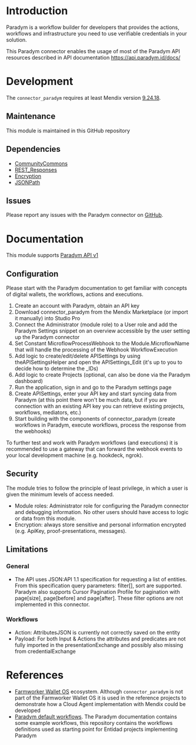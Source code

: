 # Introduction

Paradym is a workflow builder for developers that provides the actions, workflows and infrastructure you need to use verifiable credentials in your solution.

This Paradym connector enables the usage of most of the Paradym API resources described in API documentation https://api.paradym.id/docs/

# Development

The `connector_paradym` requires at least Mendix version [9.24.18](https://marketplace.mendix.com/link/studiopro/9.24.18).

## Maintenance

This module is maintained in this GitHub repository

## Dependencies

- [CommunityCommons](https://marketplace.mendix.com/link/component/170)
- [REST_Responses](https://marketplace.mendix.com/link/component/118687)
- [Encryption](https://marketplace.mendix.com/link/component/1011)
- [JSONPath](https://marketplace.mendix.com/link/component/107685)

## Issues

Please report any issues with the Paradym connector on [GitHub](https://github.com/Entidad/connector_paradym/issues).

# Documentation

This module supports [Paradym API v1](https://api.paradym.id/docs/)

## Configuration

Please start with the Paradym documentation to get familiar with concepts of digital wallets, the workflows, actions and executions.

1. Create an account with Paradym, obtain an API key
1. Download connector_paradym from the Mendix Marketplace (or import it manually) into Studio Pro
1. Connect the Administrator (module role) to a User role and add the Paradym Settings snippet on an overview accessible by the user setting up the Paradym connector
1. Set Constant MicroflowProcessWebhook to the Module.MicroflowName that will handle the processing of the Webhook WorkflowExecution 
1. Add logic to create/edit/delete APISettings by using theAPISettingsHelper and open the APISettings_Edit (it's up to you to decide how to determine the _IDs)
1. Add logic to create Projects (optional, can also be done via the Paradym dashboard)
1. Run the application, sign in and go to the Paradym settings page
1. Create APISettings, enter your API key and start syncing data from Paradym (at this point there won't be much data, but if you are connection with an existing API key you can retrieve existing projects, workflows, mediators, etc.)
1. Start building with the components of connector_paradym (create workflows in Paradym, execute workflows, process the response from the webhooks)

To further test and work with Paradym workflows (and executions) it is recommended to use a gateway that can forward the webhook events to your local development machine (e.g. hookdeck, ngrok).

## Security

The module tries to follow the principle of least privilege, in which a user is given the minimum levels of access needed. 

- Module roles: Administrator role for configuring the Paradym connector and debugging information. No other users should have access to logic or data from this module.
- Encryption: always store sensitive and personal information encrypted (e.g. ApiKey, proof-presentations, messages).

## Limitations

### General

- The API uses JSON:API 1.1 specification for requesting a list of entities. From this specification query parameters: filter[], sort are supported. Paradym also supports Cursor Pagination Profile for pagination with page[size], page[before] and page[after]. These filter options are not implemented in this connector.

### Workflows

- Action: AttributesJSON is currently not correctly saved on the entity
- Payload: For both Input & Actions the attributes and predicates are not fully imported in the presentationExchange and possibly also missing from credentialExchange

# References
- [Farmworker Wallet OS](https://tac.openwallet.foundation/projects/fwos/) ecosystem. Although `connector_paradym` is not part of the Farmworker Wallet OS it is used in the reference projects to demonstrate how a Cloud Agent implementation with Mendix could be developed
- [Paradym default workflows](https://github.com/Entidad/paradym-default-workflows). The Paradym documentation contains some example workflows, this repository contains the workflows definitions used as starting point for Entidad projects implementing Paradym